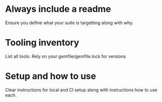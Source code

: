 # Always include a readme  
  
Ensure you define what your suite is targetting along with why. 
  
# Tooling inventory  
  
List all tools. Rely on your gemfile/gemfile.lock for versions  
  
# Setup and how to use  
  
Clear instructions for local and CI setup along with instructions how to use each.   
